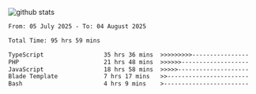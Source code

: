 
![github stats](https://github-readme-stats.vercel.app/api?username=realmahd1&show_icons=true&theme=codeSTACKr&hide_rank=true&count_private=true)

<!--START_SECTION:waka-->

```txt
From: 05 July 2025 - To: 04 August 2025

Total Time: 95 hrs 59 mins

TypeScript                 35 hrs 36 mins  >>>>>>>>>----------------   37.09 %
PHP                        21 hrs 48 mins  >>>>>>-------------------   22.72 %
JavaScript                 18 hrs 58 mins  >>>>>--------------------   19.76 %
Blade Template             7 hrs 17 mins   >>-----------------------   07.59 %
Bash                       4 hrs 9 mins    >------------------------   04.33 %
```

<!--END_SECTION:waka-->
